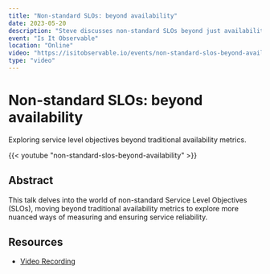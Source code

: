 ```yaml
---
title: "Non-standard SLOs: beyond availability"
date: 2023-05-20
description: "Steve discusses non-standard SLOs beyond just availability"
event: "Is It Observable"
location: "Online"
video: "https://isitobservable.io/events/non-standard-slos-beyond-availability"
type: "video"
---
```


# Non-standard SLOs: beyond availability

Exploring service level objectives beyond traditional availability metrics.

{{< youtube "non-standard-slos-beyond-availability" >}}

## Abstract

This talk delves into the world of non-standard Service Level Objectives (SLOs), moving beyond traditional availability metrics to explore more nuanced ways of measuring and ensuring service reliability.

## Resources

- [Video Recording](https://isitobservable.io/events/non-standard-slos-beyond-availability) 